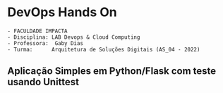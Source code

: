 # DevOps Hands On

```
- FACULDADE IMPACTA
- Disciplina: LAB Devops & Cloud Computing
- Professora:  Gaby Dias
- Turma:      Arquitetura de Soluções Digitais (AS_04 - 2022)
```

## Aplicação Simples em Python/Flask com teste usando Unittest
